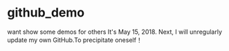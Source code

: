# github_demo
want show some demos for others
It's May 15, 2018.
Next, I will unregularly update my own GitHub.To precipitate oneself！

